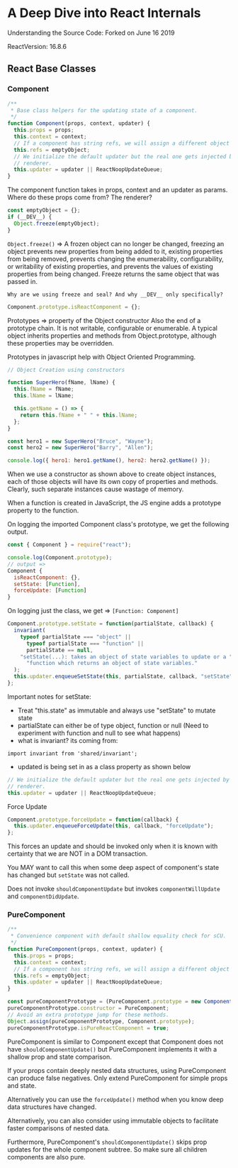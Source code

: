 # A Deep Dive into React Internals

Understanding the Source Code: Forked on June 16 2019

ReactVersion: 16.8.6

## React Base Classes

### Component

```jsx
/**
 * Base class helpers for the updating state of a component.
 */
function Component(props, context, updater) {
  this.props = props;
  this.context = context;
  // If a component has string refs, we will assign a different object later.
  this.refs = emptyObject;
  // We initialize the default updater but the real one gets injected by the
  // renderer.
  this.updater = updater || ReactNoopUpdateQueue;
}
```

The component function takes in props, context and an updater as params. Where do these props come from? The renderer?

```jsx
const emptyObject = {};
if (__DEV__) {
  Object.freeze(emptyObject);
}
```

`Object.freeze()` => A frozen object can no longer be changed, freezing an object prevents new properties from being added to it, existing properties from being removed, prevents changing the enumerability, configurability, or writability of existing properties, and prevents the values of existing properties from being changed. Freeze returns the same object that was passed in.

`Why are we using freeze and seal? And why __DEV__ only specifically?`

```jsx
Component.prototype.isReactComponent = {};
```

Prototypes => property of the Object constructor
Also the end of a prototype chain. It is not writable, configurable or enumerable. A typical object inherits properties and methods from Object.prototype, although these properties may be overridden.

Prototypes in javascript help with Object Oriented Programming.

```jsx
// Object Creation using constructors

function SuperHero(fName, lName) {
  this.fName = fName;
  this.lName = lName;

  this.getName = () => {
    return this.fName + " " + this.lName;
  };
}

const hero1 = new SuperHero("Bruce", "Wayne");
const hero2 = new SuperHero("Barry", "Allen");

console.log({ hero1: hero1.getName(), hero2: hero2.getName() });
```

When we use a constructor as shown above to create object instances, each of those objects will have its own copy of properties and methods. Clearly, such separate instances cause wastage of memory.

When a function is created in JavaScript, the JS engine adds a prototype property to the function.

On logging the imported Component class's prototype, we get the following output.

```jsx
const { Component } = require("react");

console.log(Component.prototype);
// output =>
Component {
  isReactComponent: {},
  setState: [Function],
  forceUpdate: [Function]
}
```

On logging just the class, we get => `[Function: Component]`

```jsx
Component.prototype.setState = function(partialState, callback) {
  invariant(
    typeof partialState === "object" ||
      typeof partialState === "function" ||
      partialState == null,
    "setState(...): takes an object of state variables to update or a " +
      "function which returns an object of state variables."
  );
  this.updater.enqueueSetState(this, partialState, callback, "setState");
};
```

Important notes for setState:

- Treat "this.state" as immutable and always use "setState" to mutate state
- partialState can either be of type object, function or null (Need to experiment with function and null to see what happens)
- what is invariant? its coming from:

`import invariant from 'shared/invariant';`

- updated is being set in as a class property as shown below

```jsx
// We initialize the default updater but the real one gets injected by the
// renderer.
this.updater = updater || ReactNoopUpdateQueue;
```

Force Update

```jsx
Component.prototype.forceUpdate = function(callback) {
  this.updater.enqueueForceUpdate(this, callback, "forceUpdate");
};
```

This forces an update and should be invoked only when it is known with certainty that we are NOT in a DOM transaction.

You MAY want to call this when some deep aspect of component's state has changed but `setState` was not called.

Does not invoke `shouldComponentUpdate` but invokes `componentWillUpdate` and `componentDidUpdate`.

### PureComponent

```jsx
/**
 * Convenience component with default shallow equality check for sCU.
 */
function PureComponent(props, context, updater) {
  this.props = props;
  this.context = context;
  // If a component has string refs, we will assign a different object later.
  this.refs = emptyObject;
  this.updater = updater || ReactNoopUpdateQueue;
}

const pureComponentPrototype = (PureComponent.prototype = new ComponentDummy());
pureComponentPrototype.constructor = PureComponent;
// Avoid an extra prototype jump for these methods.
Object.assign(pureComponentPrototype, Component.prototype);
pureComponentPrototype.isPureReactComponent = true;
```

PureComponent is similar to Component except that Component does not have `shouldComponentUpdate()` but PureComponent implements it with a shallow prop and state comparison.

If your props contain deeply nested data structures, using PureComponent can produce false negatives. Only extend PureComponent for simple props and state.

Alternatively you can use the `forceUpdate()` method when you know deep data structures have changed.

Alternatively, you can also consider using immutable objects to facilitate faster comparisons of nested data.

Furthermore, PureComponent's `shouldComponentUpdate()` skips prop updates for the whole component subtree. So make sure all children components are also pure.
